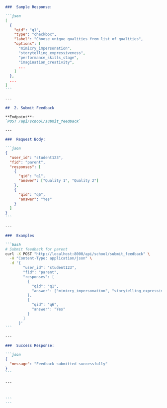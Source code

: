 



````markdown

###  Sample Response:

```json
[
  {
    "qid": "q1",
    "type": "checkbox",
    "label": "Choose unique qualities from list of qualities",
    "options": [
      "mimicry_impersonation",
      "storytelling_expressiveness",
      "performance_skills_stage",
      "imagination_creativity",
      ...
    ]
  },
  ...
]
```

---

##  2. Submit Feedback

**Endpoint**:
`POST /api/school/submit_feedback`

---

###  Request Body:

```json
{
  "user_id": "student123",
  "fid": "parent",
  "responses": [
    {
      "qid": "q1",
      "answer": ["Quality 1", "Quality 2"]
    },
    {
      "qid": "q6",
      "answer": "Yes"
    }
  ]
}
```

---

###  Examples

```bash
# Submit feedback for parent
curl -X POST "http://localhost:8000/api/school/submit_feedback" \
  -H "Content-Type: application/json" \
  -d '{
        "user_id": "student123",
        "fid": "parent",
        "responses": [
          {
            "qid": "q1",
            "answer": ["mimicry_impersonation", "storytelling_expressiveness"]
          },
          {
            "qid": "q6",
            "answer": "Yes"
          }
        ]
      }'
```

---

###  Success Response:

```json
{
  "message": "Feedback submitted successfully"
}
```

---



```
```
